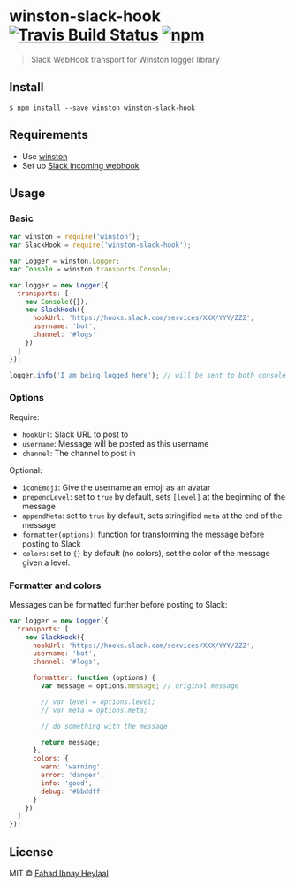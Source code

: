 # winston-slack-hook [![Travis Build Status](https://travis-ci.org/fahad19/winston-slack-hook.svg?branch=master)](https://travis-ci.org/fahad19/winston-slack-hook) [![npm](https://img.shields.io/npm/v/winston-slack-hook.svg)](https://www.npmjs.com/package/winston-slack-hook)

> Slack WebHook transport for Winston logger library

## Install

```
$ npm install --save winston winston-slack-hook
```

## Requirements

* Use [winston](https://github.com/winstonjs/winston)
* Set up [Slack incoming webhook](https://api.slack.com/incoming-webhooks)

## Usage

### Basic

```js
var winston = require('winston');
var SlackHook = require('winston-slack-hook');

var Logger = winston.Logger;
var Console = winston.transports.Console;

var logger = new Logger({
  transports: [
    new Console({}),
    new SlackHook({
      hookUrl: 'https://hooks.slack.com/services/XXX/YYY/ZZZ',
      username: 'bot',
      channel: '#logs'
    })
  ]
});

logger.info('I am being logged here'); // will be sent to both console and Slack
```

### Options

Require:

* `hookUrl`: Slack URL to post to
* `username`: Message will be posted as this username
* `channel`: The channel to post in

Optional:

* `iconEmoji`: Give the username an emoji as an avatar
* `prependLevel`: set to `true` by default, sets `[level]` at the beginning of the message
* `appendMeta`: set to `true` by default, sets stringified `meta` at the end of the message
* `formatter(options)`: function for transforming the message before posting to Slack
* `colors`: set to `{}` by default (no colors), set the color of the message given a level.

### Formatter and colors

Messages can be formatted further before posting to Slack:

```js
var logger = new Logger({
  transports: [
    new SlackHook({
      hookUrl: 'https://hooks.slack.com/services/XXX/YYY/ZZZ',
      username: 'bot',
      channel: '#logs',

      formatter: function (options) {
        var message = options.message; // original message

        // var level = options.level;
        // var meta = options.meta;

        // do something with the message

        return message;
      },
      colors: {
        warn: 'warning',
        error: 'danger',
        info: 'good',
        debug: '#bbddff'
      }
    })
  ]
});
```

## License

MIT © [Fahad Ibnay Heylaal](http://fahad19.com)
